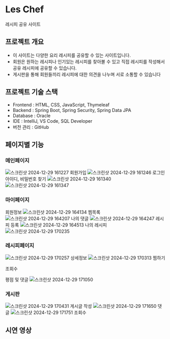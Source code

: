 # Les Chef
레시피 공유 사이트

## 프로젝트 개요
* 이 사이트는 다양한 요리 레시피를 공유할 수 있는 사이트입니다.
* 회원은 원하는 레시피나 인기있는 레시피를 찾아볼 수 있고 직접 레시피를 작성해서 공유 레시피에 공유할 수 있습니다.
* 게시판을 통해 회원들끼리 레시피에 대한 의견을 나누며 서로 소통할 수 있습니다
## 프로젝트 기술 스택
* Frontend : HTML, CSS, JavaScript, Thymeleaf
* Backend : Spring Boot, Spring Security, Spring Data JPA
* Database : Oracle
* IDE : IntelliJ, VS Code, SQL Developer
* 버전 관리 : GitHub

## 페이지별 기능
### 메인페이지
![스크린샷 2024-12-29 161227](https://github.com/user-attachments/assets/ac896807-5df3-4a8c-bed6-84826a0d21e6)
회원가입
![스크린샷 2024-12-29 161246](https://github.com/user-attachments/assets/cecb87ca-a3e4-4a15-84b8-1a661d980275)
로그인
아이디, 비밀번호 찾기
![스크린샷 2024-12-29 161340](https://github.com/user-attachments/assets/16df8d84-55a6-4e9c-aa68-0ad72cd3e0c1)
![스크린샷 2024-12-29 161347](https://github.com/user-attachments/assets/6d20dd23-dc79-4bd6-822c-d1a01b262441)


### 마이페이지
회원정보
![스크린샷 2024-12-29 164134](https://github.com/user-attachments/assets/bf8b1328-a38e-481b-b99e-b51fc6e519cb)
찜목록
![스크린샷 2024-12-29 164207](https://github.com/user-attachments/assets/5f8b4079-555d-474d-8be6-2d7ad6065efa)
나의 댓글
![스크린샷 2024-12-29 164247](https://github.com/user-attachments/assets/adfe5fcb-1cdb-481b-b73d-52dc5f066875)
레시피 등록
![스크린샷 2024-12-29 164513](https://github.com/user-attachments/assets/d39a7e19-7582-48c3-acf5-35909a96949e)
나의 레시피
![스크린샷 2024-12-29 170235](https://github.com/user-attachments/assets/924632b7-2dc3-4139-8f0e-5920ab19e170)

### 레시피페이지
![스크린샷 2024-12-29 170257](https://github.com/user-attachments/assets/16dd7ab3-f6ff-4609-a248-38219416da9c)
상세정보
![스크린샷 2024-12-29 170313](https://github.com/user-attachments/assets/f4c57317-5af2-4ced-b4b9-54da0f2f2576)
찜하기

조회수

평점 및 댓글
![스크린샷 2024-12-29 171050](https://github.com/user-attachments/assets/7c640535-643c-42b1-acaf-e7cd25c3e538)


### 게시판
![스크린샷 2024-12-29 170431](https://github.com/user-attachments/assets/ca774ae6-6138-4503-9069-b40b121da970)
게시글 작성
![스크린샷 2024-12-29 171650](https://github.com/user-attachments/assets/f5228037-1015-4e2d-903e-3302d3484bec)
댓글 
![스크린샷 2024-12-29 171751](https://github.com/user-attachments/assets/432e2fcd-ccec-4ad9-9724-0b3638b7e1e5)
조회수

## 시연 영상
